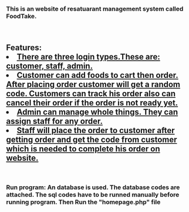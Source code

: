<h3>This is an website of resatuarant management system called FoodTake.</h3><br>
<h2>Features:
  <u>
    <li>There are three login types.These are: customer, staff, admin.</li>
    <li>Customer can add foods to cart then order. After placing order customer will get a random code. Customers can track his order also can cancel their order if the order is not ready yet.</li>
    <li>Admin can manage whole things. They can assign staff for any order.</li>
    <li>Staff will place the order to customer after getting order and get the code from customer which is needed to complete his order on website.</li>
  </u></h2><br>
<h3>Run program: An database is used. The database codes are attached. The sql codes have to be runned manually before running program. Then Run the "homepage.php" file</h3>
